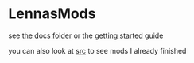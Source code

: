 # LennasMods

see [the docs folder](docs/) or the [getting started guide](docs/getting_started.md)

you can also look at [src](src/) to see mods I already finished